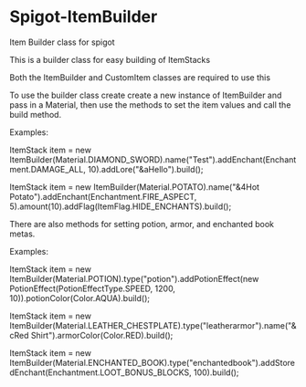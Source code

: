 # Spigot-ItemBuilder
Item Builder class for spigot

This is a builder class for easy building of ItemStacks

Both the ItemBuilder and CustomItem classes are required to use this

To use the builder class create create a new instance of ItemBuilder and pass in a Material, then use the methods to set the item values and call the build method.

Examples:

ItemStack item = new ItemBuilder(Material.DIAMOND_SWORD).name("Test").addEnchant(Enchantment.DAMAGE_ALL, 10).addLore("&aHello").build();

ItemStack item = new ItemBuilder(Material.POTATO).name("&4Hot Potato").addEnchant(Enchantment.FIRE_ASPECT, 5).amount(10).addFlag(ItemFlag.HIDE_ENCHANTS).build();

There are also methods for setting potion, armor, and enchanted book metas.

Examples:

ItemStack item = new ItemBuilder(Material.POTION).type("potion").addPotionEffect(new PotionEffect(PotionEffectType.SPEED, 1200, 10)).potionColor(Color.AQUA).build();

ItemStack item = new ItemBuilder(Material.LEATHER_CHESTPLATE).type("leatherarmor").name("&cRed Shirt").armorColor(Color.RED).build();

ItemStack item = new ItemBuilder(Material.ENCHANTED_BOOK).type("enchantedbook").addStoredEnchant(Enchantment.LOOT_BONUS_BLOCKS, 100).build();
